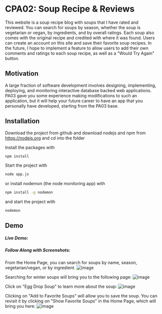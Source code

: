 # CPA02: Soup Recipe & Reviews

This website is a soup recipe blog with soups that I have rated and reviewed. You can search for soups by season, whether the soup is vegetarian or vegan, by ingredients, and by overall ratings. Each soup also comes with the original recipe and credited with where it was found. Users can create an account on this site and save their favorite soup recipes. In the future, I hope to implement a feature to allow users to add their own comments and ratings to each soup recipe, as well as a "Would Try Again" button.

## Motivation 
A large fraction of software development involves designing, implementing, deploying, and monitoring interactive database backed web applications.  PA03 gave you some experience making modifications to such an application, but it will help your future career to have an app that you personally have developed, starting from the PA03 base.

## Installation
Download the project from github and download nodejs and npm from https://nodejs.org
and cd into the folder

Install the packages with
``` bash
npm install
```
Start the project with
``` bash
node app.js
```
or install nodemon (the node monitoring app) with
``` bash
npm install -g nodemon
```
and start the project with
``` bash
nodemon
```

## Demo
##### Live Demo:

##### Follow Along with Screenshots:
From the Home Page, you can search for soups by name, season, vegetarian/vegan, or by ingredient.
![image](https://user-images.githubusercontent.com/83798182/167351474-3d10cb20-9459-4337-88dd-d9379fe524b5.png)

Searching for winter soups will bring you to the following page:
![image](https://user-images.githubusercontent.com/83798182/167352391-433f84ae-018b-457e-ac81-8436c7ea6f63.png)

Click on "Egg Drop Soup" to learn more about the soup:
![image](https://user-images.githubusercontent.com/83798182/167351825-3686e9d6-bdff-4891-a272-ec05389a6322.png)

Clicking on "Add to Favorite Soups" will allow you to save the soup. You can revisit it by clicking on "Show Favorite Soups" in the Home Page, which will bring you here:
![image](https://user-images.githubusercontent.com/83798182/167352636-b6caeb2f-82f1-4d29-8eaf-58f3b20e5b8a.png)

